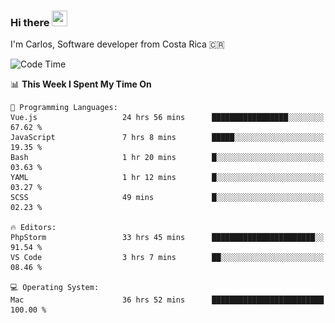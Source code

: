 ### Hi there <img src="https://media.giphy.com/media/hvRJCLFzcasrR4ia7z/giphy.gif" width="25px" height="25px">

I'm Carlos, Software developer from Costa Rica 🇨🇷

[//]: # (<a href="https://app.daily.dev/carum98"><img src="https://github.com/carum98/carum98/blob/main/devcard.svg" width="400" alt="Carlos Umaña Acevedo's Dev Card"/></a>)


<!--START_SECTION:waka-->
![Code Time](http://img.shields.io/badge/Code%20Time-11%2C508%20hrs%2026%20mins-blue)

📊 **This Week I Spent My Time On** 

```text
💬 Programming Languages: 
Vue.js                   24 hrs 56 mins      █████████████████░░░░░░░░   67.62 % 
JavaScript               7 hrs 8 mins        █████░░░░░░░░░░░░░░░░░░░░   19.35 % 
Bash                     1 hr 20 mins        █░░░░░░░░░░░░░░░░░░░░░░░░   03.63 % 
YAML                     1 hr 12 mins        █░░░░░░░░░░░░░░░░░░░░░░░░   03.27 % 
SCSS                     49 mins             █░░░░░░░░░░░░░░░░░░░░░░░░   02.23 % 

🔥 Editors: 
PhpStorm                 33 hrs 45 mins      ███████████████████████░░   91.54 % 
VS Code                  3 hrs 7 mins        ██░░░░░░░░░░░░░░░░░░░░░░░   08.46 % 

💻 Operating System: 
Mac                      36 hrs 52 mins      █████████████████████████   100.00 % 
```


<!--END_SECTION:waka-->
